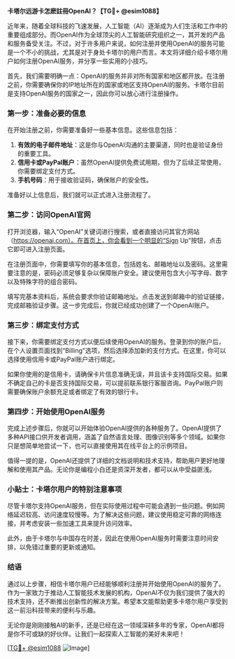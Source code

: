 **卡塔尔远游卡怎麽註冊OpenAI？【TG💪+ @esim1088】**

近年来，随着全球科技的飞速发展，人工智能（AI）逐渐成为人们生活和工作中的重要组成部分。而OpenAI作为全球顶尖的人工智能研究组织之一，其开发的产品和服务备受关注。不过，对于许多用户来说，如何注册并使用OpenAI的服务可能是一个不小的挑战，尤其是对于身处卡塔尔的用户而言。本文将详细介绍卡塔尔用户如何注册OpenAI服务，并分享一些实用的小技巧。

首先，我们需要明确一点：OpenAI的服务并非对所有国家和地区都开放。在注册之前，你需要确保你的IP地址所在的国家或地区支持OpenAI的服务。卡塔尔目前是支持OpenAI服务的国家之一，因此你可以放心进行注册操作。

### **第一步：准备必要的信息**

在开始注册之前，你需要准备好一些基本信息。这些信息包括：

1. **有效的电子邮件地址**：这是你与OpenAI沟通的主要渠道，同时也是验证身份的重要工具。
2. **信用卡或PayPal账户**：虽然OpenAI提供免费试用期，但为了后续正常使用，你需要绑定支付方式。
3. **手机号码**：用于接收验证码，确保账户的安全性。

准备好以上信息后，我们就可以正式进入注册流程了。

### **第二步：访问OpenAI官网**

打开浏览器，输入“OpenAI”关键词进行搜索，或者直接访问其官方网站（https://openai.com）。在首页上，你会看到一个明显的“Sign Up”按钮，点击它即可进入注册页面。

在注册页面中，你需要填写你的基本信息，包括姓名、邮箱地址以及密码。这里需要注意的是，密码必须足够复杂以保障账户安全。建议使用包含大小写字母、数字以及特殊字符的组合密码。

填写完基本资料后，系统会要求你验证邮箱地址。点击发送到邮箱中的验证链接，完成邮箱验证步骤。这一步完成后，你就已经成功创建了一个OpenAI账户。

### **第三步：绑定支付方式**

接下来，你需要绑定支付方式以便后续使用OpenAI的服务。登录到你的账户后，在个人设置页面找到“Billing”选项，然后选择添加新的支付方式。在这里，你可以选择使用信用卡或PayPal账户进行绑定。

如果你使用的是信用卡，请确保卡片信息准确无误，并且该卡支持国际交易。如果不确定自己的卡是否支持国际交易，可以提前联系银行客服咨询。PayPal账户则需要确保账户余额充足或者绑定了有效的银行卡。

### **第四步：开始使用OpenAI服务**

完成上述步骤后，你就可以开始体验OpenAI提供的各种服务了。OpenAI提供了多种API接口供开发者调用，涵盖了自然语言处理、图像识别等多个领域。如果你只是想简单地尝试一下，也可以直接使用其在线平台上的示例项目。

值得一提的是，OpenAI还提供了详细的文档说明和技术支持，帮助用户更好地理解和使用其产品。无论你是编程小白还是资深开发者，都可以从中受益匪浅。

### **小贴士：卡塔尔用户的特别注意事项**

尽管卡塔尔支持OpenAI服务，但在实际使用过程中可能会遇到一些问题。例如网络延迟较高、访问速度较慢等。为了解决这些问题，建议使用稳定可靠的网络连接，并考虑安装一些加速工具来提升访问效率。

此外，由于卡塔尔与中国存在时差，因此在使用OpenAI服务时需要注意时间安排，以免错过重要的更新或通知。

### **结语**

通过以上步骤，相信卡塔尔用户已经能够顺利注册并开始使用OpenAI的服务了。作为一家致力于推动人工智能技术发展的机构，OpenAI不仅为我们提供了强大的技术支持，还不断推出创新性的解决方案。希望本文能帮助更多卡塔尔用户享受到这一前沿科技带来的便利与乐趣。

无论你是刚刚接触AI的新手，还是已经在这一领域深耕多年的专家，OpenAI都将是你不可或缺的好伙伴。让我们一起探索人工智能的美好未来吧！

[[TG💪+ @esim1088](https://t.me/s/esim1088) ![Image](https://i.postimg.cc/4NQfJmqS/Snipaste-2025-05-13-00-14-12.png)]